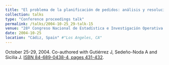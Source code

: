 ```yaml
---
title: "El problema de la planificación de pedidos: análisis y resolución del caso con demanda acumulada y capacidad de inventario" #"Conference Proceeding talk 3 on Relevant Topic in Your Field"
collection: talks
type: "Conference proceedings talk"
permalink: /talks/2004-10-25_29-talk-15
venue: "28º Congreso Nacional de Estadística e Investigación Operativa (SEIO)" #"Testing Institute of America 2014 Annual Conference"
date: 2004-10-25
location: "Cádiz, Spain" #"Los Angeles, CA"
---
```

October 25-29, 2004. Co-authored with Gutiérrez J, Sedeño-Noda A and Sicilia J.
[ISBN 84-689-0438-4, pages 431-432](pdf\SEIO_2004-No_210-pp_431-432.pdf).